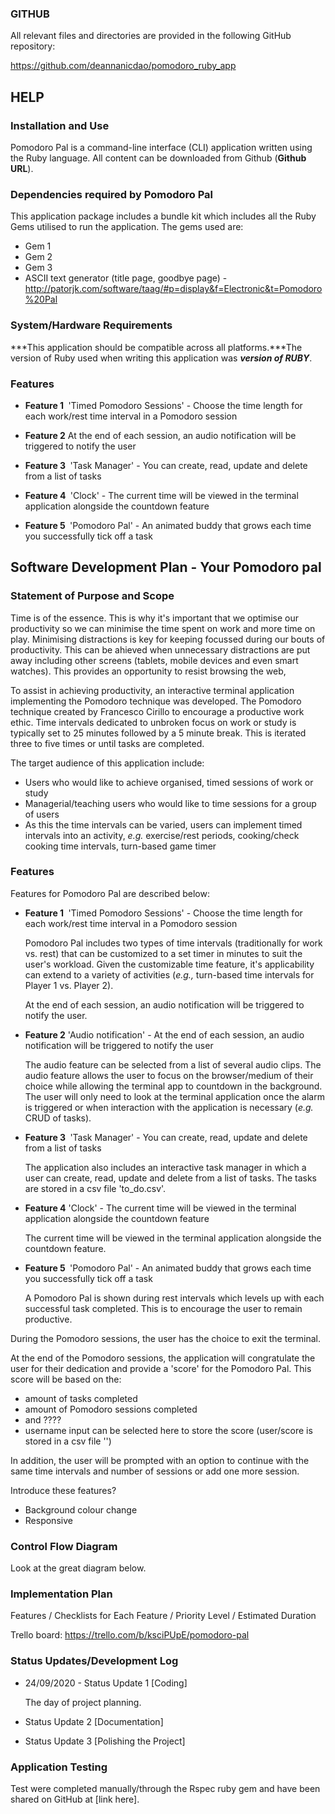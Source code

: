 ### GITHUB

All relevant files and directories are provided in the following GitHub repository:

https://github.com/deannanicdao/pomodoro_ruby_app

## HELP

### Installation and Use

Pomodoro Pal is a command-line interface (CLI) application written using the Ruby language. All content can be downloaded from Github (**Github URL**). 

### Dependencies required by Pomodoro Pal

This application package includes a bundle kit which includes all the Ruby Gems utilised to run the application. The gems used are:

* Gem 1
* Gem 2
* Gem 3
* ASCII text generator (title page, goodbye page) - http://patorjk.com/software/taag/#p=display&f=Electronic&t=Pomodoro%20Pal

### System/Hardware Requirements

***This application should be compatible across all platforms.***The version of Ruby used when writing this application was ***version of RUBY***.

### Features

* <strong>Feature 1 </strong> 'Timed Pomodoro Sessions' - Choose the time length for each work/rest time interval in a Pomodoro session

* <strong>Feature 2</strong> At the end of each session, an audio notification will be triggered to notify the user

* <strong>Feature 3 </strong> 'Task Manager' - You can create, read, update and delete from a list of tasks

* <strong>Feature 4 </strong> 'Clock' - The current time will be viewed in the terminal application alongside the countdown feature

* <strong>Feature 5 </strong> 'Pomodoro Pal' - An animated buddy that grows each time you successfully tick off a task

## Software Development Plan - Your Pomodoro pal 

### Statement of Purpose and Scope

Time is of the essence. This is why it's important that we optimise our productivity so we can minimise the time spent on work and more time on play. Minimising distractions is key for keeping focussed during our bouts of productivity. This can be ahieved when unnecessary distractions are put away including other screens (tablets, mobile devices and even smart watches).  This provides an opportunity to resist browsing the web, 

To assist in achieving productivity, an interactive terminal application implementing the Pomodoro technique was developed. The Pomodoro technique created by Francesco Cirillo to encourage a productive work ethic. Time intervals dedicated to unbroken focus on work or study is typically set to 25 minutes followed by a 5 minute break. This is iterated three to five times or until tasks are completed. 

The target audience of this application include:

* Users who would like to achieve organised, timed sessions of work or study
* Managerial/teaching users who would like to time sessions for a group of users
* As this the time intervals can be varied, users can implement timed intervals into an activity, <em>e.g.</em> exercise/rest periods, cooking/check cooking time intervals, turn-based game timer



### Features

Features for Pomodoro Pal are described below:

* <strong>Feature 1 </strong> 'Timed Pomodoro Sessions' - Choose the time length for each work/rest time interval in a Pomodoro session

  Pomodoro Pal includes two types of time intervals (traditionally for work vs. rest) that can be customized to a set timer in minutes to suit the user's workload. Given the customizable time feature, it's applicability can extend to a variety of activities (<em>e.g.,</em> turn-based time intervals for Player 1 vs. Player 2). 

  At the end of each session, an audio notification will be triggered to notify the user. 

* <strong>Feature 2</strong> 'Audio notification' - At the end of each session, an audio notification will be triggered to notify the user

  The audio feature can be selected from a list of several audio clips. The audio feature allows the user to focus on the browser/medium of their choice while allowing the terminal app to countdown in the background. The user will only need to look at the terminal application once the alarm is triggered or when interaction with the application is necessary (<em>e.g.</em> CRUD of tasks). 

* <strong>Feature 3 </strong> 'Task Manager' - You can create, read, update and delete from a list of tasks

  The application also includes an interactive task manager in which a user can create, read, update and delete from a list of tasks. The tasks are stored in a csv file 'to_do.csv'. 

* <strong>Feature 4</strong> 'Clock' - The current time will be viewed in the terminal application alongside the countdown feature

  The current time will be viewed in the terminal application alongside the countdown feature. 

* <strong>Feature 5 </strong> 'Pomodoro Pal' - An animated buddy that grows each time you successfully tick off a task

  A Pomodoro Pal is shown during rest intervals which levels up with each successful task completed. This is to encourage the user to remain productive. 

During the Pomodoro sessions, the user has the choice to exit the terminal. 

At the end of the Pomodoro sessions, the application will congratulate the user for their dedication and provide a 'score' for the Pomodoro Pal.  This score will be based on the:

* amount of tasks completed 
* amount of Pomodoro sessions completed 
* and ????
* username input can be selected here to store the score (user/score is stored in a csv file '')

In addition, the user will be prompted with an option to continue with the same time intervals and number of sessions or add one more session.





Introduce these features?

- Background colour change
- Responsive
  
  

### Control Flow Diagram

Look at the great diagram below.



### Implementation Plan

Features / Checklists for Each Feature / Priority Level / Estimated Duration

Trello board: https://trello.com/b/ksciPUpE/pomodoro-pal 



### Status Updates/Development Log

* 24/09/2020 - Status Update 1 [Coding]

  The day of project planning. 

* Status Update 2 [Documentation]

* Status Update 3 [Polishing the Project]

### Application Testing

Test were completed manually/through the Rspec ruby gem and have been shared on GitHub at [link here].
